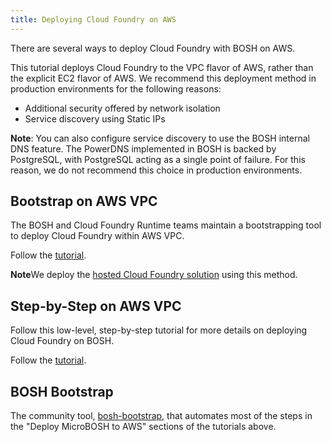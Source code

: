 ```yaml
---
title: Deploying Cloud Foundry on AWS
---
```


There are several ways to deploy Cloud Foundry with BOSH on AWS.

This tutorial deploys Cloud Foundry to the VPC flavor of AWS, rather than the
explicit EC2 flavor of AWS.
We recommend this deployment method in production environments for the following
reasons:

* Additional security offered by network isolation
* Service discovery using Static IPs

<p class="note"><strong>Note</strong>: You can also configure service discovery
	to use the BOSH internal DNS feature. The PowerDNS implemented in BOSH is
	backed by PostgreSQL, with PostgreSQL acting as a single point of failure.
	For this reason, we do not recommend this choice in production
	environments.</p>

## <a id='bootstrap-vpc'></a>Bootstrap on AWS VPC ##

The BOSH and Cloud Foundry Runtime teams maintain a bootstrapping tool to deploy Cloud Foundry within AWS VPC.

Follow the [tutorial](./bootstrap-aws-vpc.html).

<p class="note"><strong>Note</strong>We deploy the <a
	href="http://run.pivotal.io">hosted Cloud Foundry solution</a> using this
	method.</p>

## <a id='low-level-ec2'></a>Step-by-Step on AWS VPC ##

Follow this low-level, step-by-step tutorial for more details on deploying Cloud
Foundry on BOSH.

Follow the [tutorial](./aws_steps.html).

## <a id='bosh-bootstrap'></a>BOSH Bootstrap ##

The community tool,
[bosh-bootstrap](https://github.com/cloudfoundry-community/bosh-bootstrap),
that automates most of the steps in the "Deploy MicroBOSH to AWS" sections of
the tutorials above.